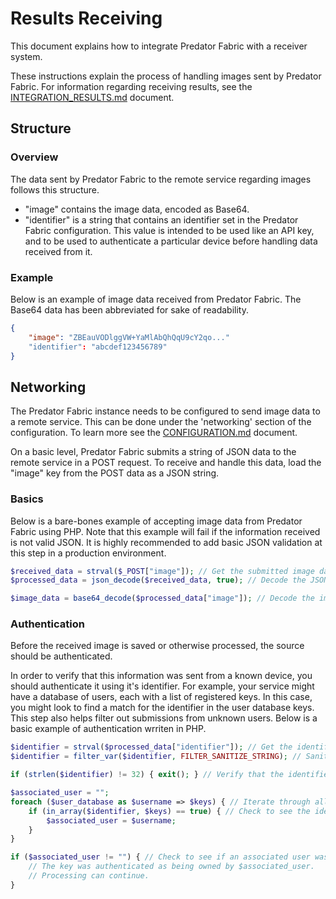 # Results Receiving

This document explains how to integrate Predator Fabric with a receiver system.

These instructions explain the process of handling images sent by Predator Fabric. For information regarding receiving results, see the [INTEGRATION_RESULTS.md](INTEGRATION_RESULTS.md) document.


## Structure

### Overview

The data sent by Predator Fabric to the remote service regarding images follows this structure.

- "image" contains the image data, encoded as Base64.
- "identifier" is a string that contains an identifier set in the Predator Fabric configuration. This value is intended to be used like an API key, and to be used to authenticate a particular device before handling data received from it.


### Example

Below is an example of image data received from Predator Fabric. The Base64 data has been abbreviated for sake of readability.

```json
{
	"image": "ZBEauVODlggVW+YaMlAbQhQqU9cY2qo..."
    "identifier": "abcdef123456789"
}

```


## Networking

The Predator Fabric instance needs to be configured to send image data to a remote service. This can be done under the 'networking' section of the configuration. To learn more see the [CONFIGURATION.md](CONFIGURATION.md) document.

On a basic level, Predator Fabric submits a string of JSON data to the remote service in a POST request. To receive and handle this data, load the "image" key from the POST data as a JSON string.

### Basics

Below is a bare-bones example of accepting image data from Predator Fabric using PHP. Note that this example will fail if the information received is not valid JSON. It is highly recommended to add basic JSON validation at this step in a production environment.

```PHP
$received_data = strval($_POST["image"]); // Get the submitted image data.
$processed_data = json_decode($received_data, true); // Decode the JSON data received.

$image_data = base64_decode($processed_data["image"]); // Decode the image from the received data.
```

### Authentication

Before the received image is saved or otherwise processed, the source should be authenticated.

In order to verify that this information was sent from a known device, you should authenticate it using it's identifier. For example, your service might have a database of users, each with a list of registered keys. In this case, you might look to find a match for the identifier in the user database keys. This step also helps filter out submissions from unknown users. Below is a basic example of authentication wrriten in PHP.

```PHP
$identifier = strval($processed_data["identifier"]); // Get the identifier from the data submission as a string.
$identifier = filter_var($identifier, FILTER_SANITIZE_STRING); // Sanitize the identifier string.

if (strlen($identifier) != 32) { exit(); } // Verify that the identifier is the expected length. Otherwise, terminate the script.

$associated_user = "";
foreach ($user_database as $username => $keys) { // Iterate through all users.
    if (in_array($identifier, $keys) == true) { // Check to see the identifier matches any of this user's keys
        $associated_user = $username;
    }
}

if ($associated_user != "") { // Check to see if an associated user was found.
    // The key was authenticated as being owned by $associated_user.
    // Processing can continue.
}
```
